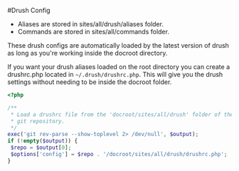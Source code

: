 #Drush Config

* Aliases are stored in sites/all/drush/aliases folder.
* Commands are stored in sites/all/commands folder.

These drush configs are automatically loaded by the latest version of drush as
long as you're working inside the docroot directory.

If you want your drush aliases loaded on the root directory you can create
a drushrc.php located in ```~/.drush/drushrc.php```. This will give you the drush
settings without needing to be inside the docroot folder.

```php
<?php

/**
 * Load a drushrc file from the 'docroot/sites/all/drush' folder of the current
 * git repository.
 */
exec('git rev-parse --show-toplevel 2> /dev/null', $output);
if (!empty($output)) {
 $repo = $output[0];
 $options['config'] = $repo . '/docroot/sites/all/drush/drushrc.php';
}
```
